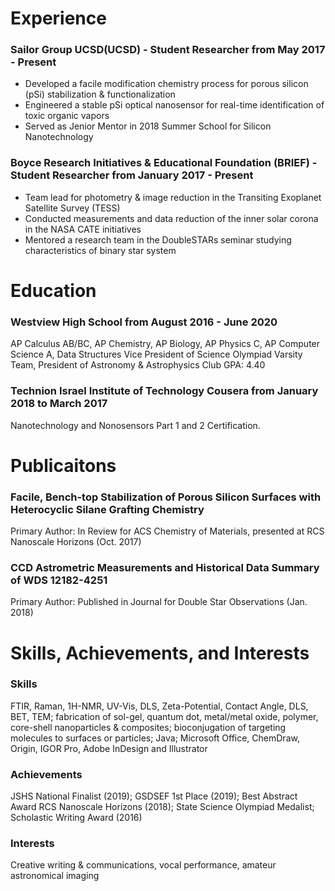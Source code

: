 # Experience
### Sailor Group UCSD(UCSD) - Student Researcher from May 2017 - Present
- Developed a facile modification chemistry process for porous silicon (pSi) stabilization & functionalization
- Engineered a stable pSi optical nanosensor for real-time identification of toxic organic vapors
- Served as Jenior Mentor in 2018 Summer School for Silicon Nanotechnology

### Boyce Research Initiatives & Educational Foundation (BRIEF) - Student Researcher from January 2017 - Present
- Team lead for photometry & image reduction in the Transiting Exoplanet Satellite Survey (TESS)
-  Conducted measurements and data reduction of the inner solar corona in the NASA CATE initiatives
- Mentored a research team in the DoubleSTARs seminar studying characteristics of binary star system

# Education
### Westview High School from August 2016 - June 2020
AP Calculus AB/BC, AP Chemistry, AP Biology, AP Physics C, AP Computer Science A, Data Structures
Vice President of Science Olympiad Varsity Team, President of Astronomy & Astrophysics Club
GPA: 4.40

### Technion Israel Institute of Technology Cousera from January 2018 to March 2017
Nanotechnology and Nonosensors Part 1 and 2 Certification.

# Publicaitons
### Facile, Bench-top Stabilization of Porous Silicon Surfaces with Heterocyclic Silane Grafting Chemistry
Primary Author: In Review for ACS Chemistry of Materials, presented at RCS Nanoscale Horizons (Oct. 2017)
### CCD Astrometric Measurements and Historical Data Summary of WDS 12182-4251
Primary Author: Published in Journal for Double Star Observations (Jan. 2018)

# Skills, Achievements, and Interests
### Skills
FTIR, Raman, 1H-NMR, UV-Vis, DLS, Zeta-Potential, Contact Angle, DLS, BET, TEM; fabrication of
sol-gel, quantum dot, metal/metal oxide, polymer, core-shell nanoparticles & composites; bioconjugation of
targeting molecules to surfaces or particles; Java; Microsoft Office, ChemDraw, Origin, IGOR Pro, Adobe InDesign and Illustrator
### Achievements
JSHS National Finalist (2019); GSDSEF 1st Place (2019); Best Abstract Award RCS Nanoscale
Horizons (2018); State Science Olympiad Medalist; Scholastic Writing Award (2016)
### Interests
Creative writing & communications, vocal performance, amateur astronomical imaging
